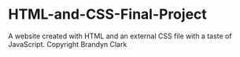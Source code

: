 # HTML-and-CSS-Final-Project
A website created with HTML and an external CSS file with a taste of JavaScript.
Copyright Brandyn Clark
